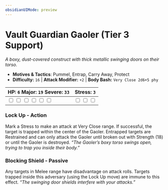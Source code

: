 ```yaml
---
obsidianUIMode: preview
---
```

# Vault Guardian Gaoler (Tier 3 Support)

*A boxy, dust-covered construct with thick metallic swinging doors on their torso.*

- **Motives & Tactics**: Pummel, Entrap, Carry Away, Protect
- **Difficulty:** `16` | **Attack Modifier:** `+2` | **Body Bash:** `Very Close 2d6+5 phy`

| HP: `6` Major: `19` Severe: `33` | Stress: `3` |
|--|--|
|  <input type="checkbox" unchecked id="f71b36b8"> <input type="checkbox" unchecked id="596e5f48"> <input type="checkbox" unchecked id="de9ad1ab"> <input type="checkbox" unchecked id="c315aabf"> <input type="checkbox" unchecked id="bd06b8be"> <input type="checkbox" unchecked id="60682a59"> |  <input type="checkbox" unchecked id="42163681"> <input type="checkbox" unchecked id="16084e45"> <input type="checkbox" unchecked id="6c044568"> |

### Lock Up - Action

Mark a Stress to make an attack at Very Close range. If successful, the target is trapped within the center of the Gaoler. Entrapped targets are Restrained and can only attack the Gaoler until broken out with Strength (18) or until the Gaoler is destroyed. *“The Gaoler’s boxy torso swings open, trying to trap you inside their body.”*

### Blocking Shield - Passive

Any targets in Melee range have disadvantage on attack rolls. Targets trapped inside this adversary (using the Lock Up move) are immune to this effect. *“The swinging door shields interfere with your attacks.”*



